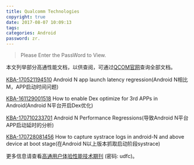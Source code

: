 ```yaml
---
title: Qualcomm Technologies
copyright: true
date: 2017-08-07 10:09:13
tags:
categories: Android
password: zr.
---
```


> Please Enter the PassWord to View.

<!--more-->

本文列举部分高通性能文档，以供查阅，可通过[QCOM官网](https://createpoint.qti.qualcomm.com/chipcenter/#search/sw)查询全部文档。

[KBA-170521194510](https://createpoint.qti.qualcomm.com/search/contentdocument/stream/121301?refererRoute=search/searchArgs/q\|\|170521194510\|\|rows\|\|10\|\|sortField\|\|score\|\|sortOrder\|\|desc&dcn=KBA-170521194510)	Android N app launch latency regression(Android N相比M，APP启动时间问题)

[KBA-161129001518](https://createpoint.qti.qualcomm.com/chipcenter/contentdocument/stream/102278) 	How to enable Dex optimize for 3rd APPs in Android(Android N平台开启Dex优化)

[KBA-170710233701](https://createpoint.qti.qualcomm.com/search/contentdocument/stream/133222?refererRoute=search%2FsearchArgs%2Fq%7C%7CKBA-170710233701%7C%7Crows%7C%7C10%7C%7CsortField%7C%7Cscore%7C%7CsortOrder%7C%7Cdesc&dcn=KBA-170710233701&currentPage=1&itemTotalIndex=1) 	Android N Performance Regressions(导致Android N平台APP启动延时的分析)

[KBA-170728081456](https://createpoint.qti.qualcomm.com/search/contentdocument/stream/137967?refererRoute=search%2FsearchArgs%2Fq%7C%7CKBA-170728081456%7C%7Crows%7C%7C10%7C%7CsortField%7C%7Cscore%7C%7CsortOrder%7C%7Cdesc&dcn=KBA-170728081456&currentPage=1&itemTotalIndex=1)	How to capture systrace logs in android-N and above device at boot stage(在Android 		  N以上版本抓取启动阶段systrace)



更多信息请查看[高通用户体验性能技术期刊](http://pan.baidu.com/s/1qYx5O4k) (密码: udfc)。